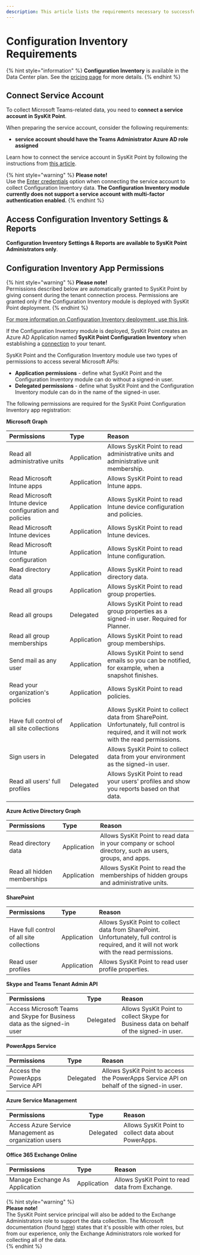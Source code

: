 ```yaml
---
description: This article lists the requirements necessary to successfully deploy and use the Configuration Inventory module in SysKit Point.
---
```


# Configuration Inventory Requirements


{% hint style="information" %}
**Configuration Inventory** is available in the Data Center plan. See the [pricing page](https://www.syskit.com/products/point/pricing/) for more details.
{% endhint %}

## Connect Service Account
To collect Microsoft Teams-related data, you need to **connect a service account in SysKit Point**. 

When preparing the service account, consider the following requirements:
* **service account should have the Teams Administrator Azure AD role assigned**

Learn how to connect the service account in SysKit Point by following the instructions from [this article](../configuration/connect-service-account.md#enter-credentials).

{% hint style="warning" %}
**Please note!**  
Use the [Enter credentials](../configuration/connect-service-account.md#enter-credentials) option when connecting the service account to collect Configuration Inventory data.
**The Configuration Inventory module currently does not support a service account with multi-factor authentication enabled.**
{% endhint %}

## Access Configuration Inventory Settings & Reports

**Configuration Inventory Settings & Reports are available to SysKit Point Administrators only**.

## Configuration Inventory App Permissions

{% hint style="warning" %}
**Please note!**  
Permissions described below are automatically granted to SysKit Point by giving consent during the tenant connection process. 
Permissions are granted only if the Configuration Inventory module is deployed with SysKit Point deployment.
{% endhint %}

[For more information on Configuration Inventory deployment, use this link](../installation/deploy-syskit-point.md).

If the Configuration Inventory module is deployed, SysKit Point creates an Azure AD Application named **SysKit Point Configuration Inventory** when establishing a [connection](../installation/connect-to-tenant.md) to your tenant.  

SysKit Point and the Configuration Inventory module use two types of permissions to access several Microsoft APIs:

* **Application permissions** - define what SysKit Point and the Configuration Inventory module can do without a signed-in user.
* **Delegated permissions** - define what SysKit Point and the Configuration Inventory module can do in the name of the signed-in user.

The following permissions are required for the SysKit Point Configuration Inventory app registration:

**Microsoft Graph**

| Permissions | Type | Reason |
| :--- | :--- | :--- |
| Read all administrative units | Application | Allows SysKit Point to read administrative units and administrative unit membership. |
| Read Microsoft Intune apps | Application | Allows SysKit Point to read Intune apps. |
| Read Microsoft Intune device configuration and policies | Application | Allows SysKit Point to read Intune device configuration and policies. |
| Read Microsoft Intune devices | Application | Allows SysKit Point to read Intune devices. |
| Read Microsoft Intune configuration | Application | Allows SysKit Point to read Intune configuration. |
| Read directory data | Application | Allows SysKit Point to read directory data. |
| Read all groups | Application | Allows SysKit Point to read group properties. |
| Read all groups | Delegated | Allows SysKit Point to read group properties as a signed-in user. Required for Planner. |
| Read all group memberships | Application | Allows SysKit Point to read group memberships. |
| Send mail as any user | Application | Allows SysKit Point to send emails so you can be notified, for example, when a snapshot finishes. |
| Read your organization's policies | Application | Allows SysKit Point to read policies. |
| Have full control of all site collections | Application | Allows SysKit Point to collect data from SharePoint. Unfortunately, full control is required, and it will not work with the read permissions. |
| Sign users in | Delegated | Allows SysKit Point to collect data from your environment as the signed-in user. |
| Read all users' full profiles | Delegated | Allows SysKit Point to read your users' profiles and show you reports based on that data. |

**Azure Active Directory Graph**

| Permissions | Type | Reason |
| :--- | :--- | :--- |
| Read directory data | Application | Allows SysKit Point to read data in your company or school directory, such as users, groups, and apps. |
| Read all hidden memberships | Application | Allows SysKit Point to read the memberships of hidden groups and administrative units. |

**SharePoint**

| Permissions | Type | Reason |
| :--- | :--- | :--- |
| Have full control of all site collections | Application | Allows SysKit Point to collect data from SharePoint. Unfortunately, full control is required, and it will not work with the read permissions. |
| Read user profiles | Application | Allows SysKit Point to read user profile properties. |

**Skype and Teams Tenant Admin API**

| Permissions | Type | Reason |
| :--- | :--- | :--- |
| Access Microsoft Teams and Skype for Business data as the signed-in user | Delegated | Allows SysKit Point to collect Skype for Business data on behalf of the signed-in user. |

**PowerApps Service**

| Permissions | Type | Reason |
| :--- | :--- | :--- |
| Access the PowerApps Service API | Delegated | Allows SysKit Point to access the PowerApps Service API on behalf of the signed-in user. |

**Azure Service Management**

| Permissions | Type | Reason |
| :--- | :--- | :--- |
| Access Azure Service Management as organization users | Delegated | Allows SysKit Point to collect data about PowerApps. |

**Office 365 Exchange Online**

| Permissions | Type | Reason |
| :--- | :--- | :--- |
| Manage Exchange As Application | Application | Allows SysKit Point to read data from Exchange. |

{% hint style="warning" %}  
**Please note!**  
The SysKit Point service principal will also be added to the Exchange Administrators role to support the data collection. The Microsoft documentation (found [here](https://docs.microsoft.com/en-us/powershell/exchange/app-only-auth-powershell-v2?view=exchange-ps#step-5-assign-azure-ad-roles-to-the-application)) states that it's possible with other roles, but from our experience, only the Exchange Administrators role worked for collecting all of the data.  
{% endhint %}
